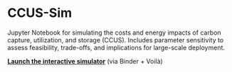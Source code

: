 # CCUS-Sim
Jupyter Notebook for simulating the costs and energy impacts of carbon capture, utilization, and storage (CCUS). Includes parameter sensitivity to assess feasibility, trade-offs, and implications for large-scale deployment.




[**Launch the interactive simulator**](https://mybinder.org/v2/gh/mmarkko/CCUS-Sim/HEAD?urlpath=voila%2Frender%2FCCUS_Cost_Energy.ipynb) (via Binder + Voilà)
